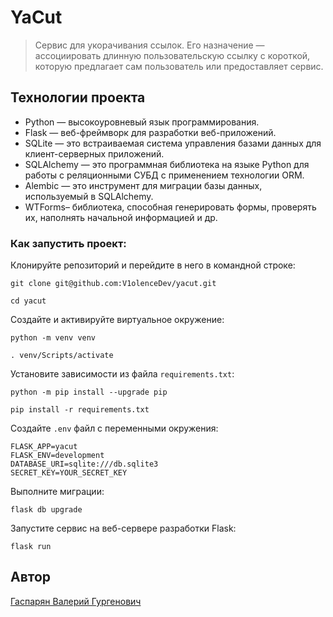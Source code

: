 # YaCut

> Сервис для укорачивания ссылок. Его назначение — ассоциировать длинную пользовательскую ссылку с короткой, которую предлагает сам пользователь или предоставляет сервис.

## Технологии проекта

- Python — высокоуровневый язык программирования.
- Flask — веб-фреймворк для разработки веб-приложений.
- SQLite — это встраиваемая система управления базами данных для клиент-серверных приложений.
- SQLAlchemy — это программная библиотека на языке Python для работы с реляционными СУБД с применением технологии ORM.
- Alembic — это инструмент для миграции базы данных, используемый в SQLAlchemy.
- WTForms– библиотека, способная генерировать формы, проверять их, наполнять начальной информацией и др.

### Как запустить проект:

Клонируйте репозиторий и перейдите в него в командной строке:

```
git clone git@github.com:V1olenceDev/yacut.git
```

```
cd yacut
```

Cоздайте и активируйте виртуальное окружение:

```
python -m venv venv
```

```
. venv/Scripts/activate
```

Установите зависимости из файла `requirements.txt`:

```
python -m pip install --upgrade pip
```


```
pip install -r requirements.txt
```

Создайте `.env` файл с переменными окружения:

```
FLASK_APP=yacut
FLASK_ENV=development
DATABASE_URI=sqlite:///db.sqlite3
SECRET_KEY=YOUR_SECRET_KEY
```

Выполните миграции:

```
flask db upgrade
```

Запустите сервис на веб-сервере разработки Flask:

```
flask run
```

## Автор
[Гаспарян Валерий Гургенович](https://github.com/V1olenceDev)
